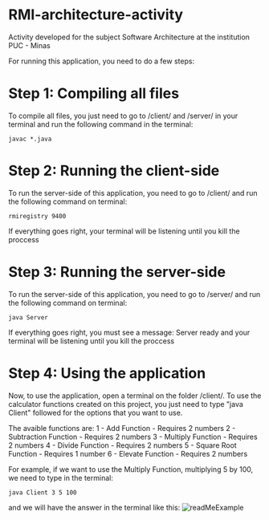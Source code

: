 # RMI-architecture-activity
Activity developed for the subject Software Architecture at the institution PUC - Minas

For running this application, you need to do a few steps:

# Step 1: Compiling all files

To compile all files, you just need to go to /client/ and /server/ in your terminal and run the following command in the terminal:

```
javac *.java
```

# Step 2: Running the client-side

To run the server-side of this application, you need to go to /client/ and run the following command on terminal:

```
rmiregistry 9400
```

If everything goes right, your terminal will be listening until you kill the proccess

# Step 3: Running the server-side

To run the server-side of this application, you need to go to /server/ and run the following command on terminal:

```
java Server
```

If everything goes right, you must see a message: Server ready
and your terminal will be listening until you kill the proccess


# Step 4: Using the application

Now, to use the application, open a terminal on the folder /client/.
To use the calculator functions created on this project, you just need to type "java Client" followed for the options that you want to use.


The avaible functions are:
1 - Add Function - Requires 2 numbers
2 - Subtraction Function - Requires 2 numbers 
3 - Multiply Function - Requires 2 numbers
4 - Divide Function - Requires 2 numbers
5 - Square Root Function - Requires 1 number
6 - Elevate Function - Requires 2 numbers

For example, if we want to use the Multiply Function, multiplying 5 by 100, we need to type in the terminal:
```
java Client 3 5 100
```

and we will have the answer in the terminal like this:
![readMeExample](https://github.com/Deathpark/RMI-architecture-activity/assets/41022890/92110eaf-1352-473f-af39-0058226f324d)
